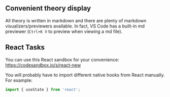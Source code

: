 ## Convenient theory display
All theory is written in markdown and there are plenty of markdown visualizers/previewers available. In fact, VS Code has a built-in md previewer (`Ctrl+K V` to preview when viewing a md file).

## React Tasks
You can use this React sandbox for your convenience:
https://codesandbox.io/s/react-new

You will probably have to import different native hooks from React manually. For example:
```jsx
import { useState } from 'react';
```